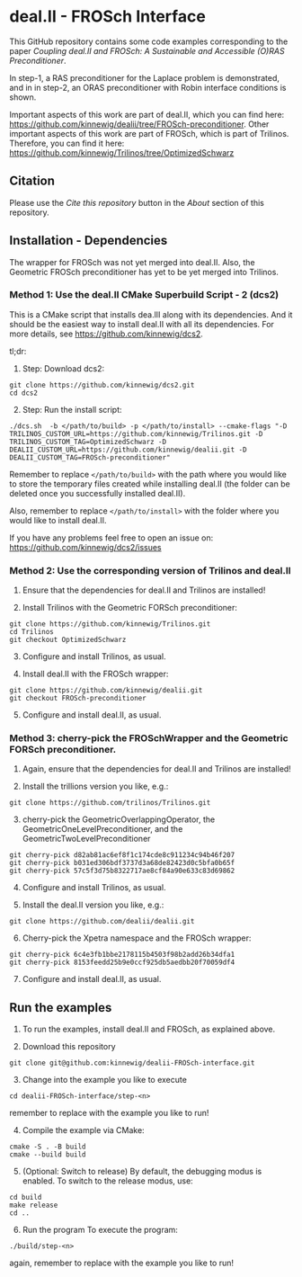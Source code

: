 # deal.II - FROSch Interface

This GitHub repository contains some code examples corresponding to the paper *Coupling deal.II and FROSch: A Sustainable and Accessible
(O)RAS Preconditioner*.

In step-1, a RAS preconditioner for the Laplace problem is demonstrated, and in in step-2, an ORAS preconditioner with Robin interface conditions is shown.

Important aspects of this work are part of deal.II, which you can find here: https://github.com/kinnewig/dealii/tree/FROSch-preconditioner.
Other important aspects of this work are part of FROSch, which is part of Trilinos. Therefore, you can find it here: https://github.com/kinnewig/Trilinos/tree/OptimizedSchwarz

## Citation
Please use the *Cite this repository* button in the *About* section of this repository.

## Installation - Dependencies
The wrapper for FROSch was not yet merged into deal.II. Also, the Geometric FROSch preconditioner has yet to be yet merged into Trilinos. 

### Method 1: Use the deal.II CMake Superbuild Script - 2 (dcs2)
This is a CMake script that installs dea.lII along with its dependencies. And it should be the easiest way to install deal.II with all its dependencies. For more details, see https://github.com/kinnewig/dcs2.

tl;dr:
1. Step: Download dcs2:
```
git clone https://github.com/kinnewig/dcs2.git
cd dcs2
```
2. Step: Run the install script:
```
./dcs.sh  -b </path/to/build> -p </path/to/install> --cmake-flags "-D TRILINOS_CUSTOM_URL=https://github.com/kinnewig/Trilinos.git -D TRILINOS_CUSTOM_TAG=OptimizedSchwarz -D DEALII_CUSTOM_URL=https://github.com/kinnewig/dealii.git -D DEALII_CUSTOM_TAG=FROSch-preconditioner"
```

Remember to replace `</path/to/build>` with the path where you would like to store the temporary files created while installing deal.II (the folder can be deleted once you successfully installed deal.II).

Also, remember to replace `</path/to/install>` with the folder where you would like to install deal.II.

If you have any problems feel free to open an issue on: https://github.com/kinnewig/dcs2/issues

### Method 2: Use the corresponding version of Trilinos and deal.II
1. Ensure that the dependencies for deal.II and Trilinos are installed!

2. Install Trilinos with the Geometric FORSch preconditioner:
```
git clone https://github.com/kinnewig/Trilinos.git
cd Trilinos
git checkout OptimizedSchwarz
```

3. Configure and install Trilinos, as usual.

4. Install deal.II with the FROSch wrapper:
```
git clone https://github.com/kinnewig/dealii.git
git checkout FROSch-preconditioner
```

5. Configure and install deal.II, as usual.

### Method 3: cherry-pick the FROSchWrapper and the  Geometric FORSch preconditioner.
1. Again, ensure that the dependencies for deal.II and Trilinos are installed!

2. Install the trillions version you like, e.g.:
```
git clone https://github.com/trilinos/Trilinos.git
```

3. cherry-pick the GeometricOverlappingOperator, the GeometricOneLevelPreconditioner, and the GeometricTwoLevelPreconditioner
```
git cherry-pick d82ab81ac6ef8f1c174cde8c911234c94b46f207
git cherry-pick b031ed306bdf3737d3a68de82423d0c5bfa0b65f
git cherry-pick 57c5f3d75b8322717ae8cf84a90e633c83d69862
```

4. Configure and install Trilinos, as usual.

5. Install the deal.II version you like, e.g.:
```
git clone https://github.com/dealii/dealii.git
```

6. Cherry-pick the Xpetra namespace and the FROSch wrapper:
```
git cherry-pick 6c4e3fb1bbe2178115b4503f98b2add26b34dfa1
git cherry-pick 8153feedd25b9e0ccf925db5aedbb20f70059df4
```

7. Configure and install deal.II, as usual.

## Run the examples
1. To run the examples, install deal.II and FROSch, as explained above.

2. Download this repository
```
git clone git@github.com:kinnewig/dealii-FROSch-interface.git
```

3. Change into the example you like to execute
```
cd dealii-FROSch-interface/step-<n>
```
remember to replace <n> with the example you like to run!

4. Compile the example via CMake:
```
cmake -S . -B build
cmake --build build
```

5. (Optional: Switch to release)
By default, the debugging modus is enabled. To switch to the release modus, use:
```
cd build
make release
cd ..
```

6. Run the program
To execute the program:
```
./build/step-<n>
```
again, remember to replace <n> with the example you like to run!
